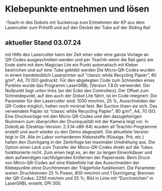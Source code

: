 # Klebepunkte entnehmen und lösen

-Teach-in des Dobots mit Suckercup zum Entnehmen der KP aus dem Lasercutter zum Pritstift und auf den Deckel der Tube auf der Sliding Rail

## aktueller Stand 03.07.24
 mit Hilfe des Lasercutter kann der Zeit einer oder eine ganze Vorlage an QR-Codes ausgeschnitten werden und per TeachIn wenn die Rail ganz am Ende steht mit dem Magician Lite ein Punkt automatisch
 mit Kleber bestrichen und auf eine Tube geklebt werden
Die Micro-QR-Codes wurden in einem handelsüblich Laserprinter auf "classic white Recycling Papier”, 80 g/m², A4, 70 ISO gedruckt.
Für den abgelegten Code zum Schneiden eines Punktes wurde das Programm LaserGRBL (Version 7.8.0) verwendet. Der Nullpunkt liegt unten links (an der Ecke des Controllers). Der Offset zum Schneidepunkt, auf den auch der Dobot Lite fährt, ist im Code integriert. Die Parameter für den Lasercutter sind: 1000 mm/min, 25 %, Ausschneiden der QR-Codes möglich, halten noch minimal fest. Bei Suction lösen sie sich. Das verwendete Papier ist “classic white Recycling Papier”, 80 g/m², A4, 70 ISO. 
Eine Druckvorlage mit den Micro-QR-Codes und den dazugehörigen Nummern zum überprüfen der Druckqualität mit der Kamera leigt vor.
In DobotLab (Desktop-Version: 2.3.14-x86-64) wurden all TeachIn-Programme erstellt und auch wieder zu den Demo abgespielt. Die aktuellste Version leigt in Git.
Alle im Labor vorhandenen Klebestoffe (flüssige, Prit, etc.) halten den Durchgang in der Zentrifuge bei maximaler Umdrehung aus.
Die Option einen Lack zum Transfer der Micro-QR-Codes direkt auf die Tubes funktionierte nicht. Zum einen liegt es, an der zu langen Einwirkdauer und dem aufwendigen nachfolgenden Entfernen der Papierreste.
Beim Druck von Micro-QR-Codes auf eine Klebefolie hat das Ausschneiden der Klebepunkte ohne Durchtrennen der Trägerfolie funktioniert. Die Parameter waren: Druchtrennen 25 % Power, 800 mm/min und 1 Durchgang; Brennen der QR-Codes: 2250 mm/min und 25 %; Bild in Linie mit “Durchreichen” in LaserGRBL erstellt, DPI 300.
